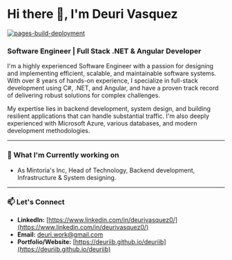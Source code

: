 # Hi there 👋, I'm Deuri Vasquez

[![pages-build-deployment](https://github.com/deuriib/deuriib/actions/workflows/pages/pages-build-deployment/badge.svg)](https://github.com/deuriib/deuriib/actions/workflows/pages/pages-build-deployment)

### Software Engineer | Full Stack .NET & Angular Developer

I'm a highly experienced Software Engineer with a passion for designing and implementing efficient, scalable, and maintainable software systems. With over 8 years of hands-on experience, I specialize in full-stack development using C#, .NET, and Angular, and have a proven track record of delivering robust solutions for complex challenges.

My expertise lies in backend development, system design, and building resilient applications that can handle substantial traffic. I'm also deeply experienced with Microsoft Azure, various databases, and modern development methodologies.

---

### 🌱 What I'm Currently working on

- As Mintoria's Inc, Head of Technology, Backend development, Infrastructure & System designing.

---

### 📫 Let's Connect

- **LinkedIn:** [https://www.linkedin.com/in/deurivasquez0/](https://www.linkedin.com/in/deurivasquez0/)
- **Email:** [deuri.work@gmail.com](mailto:deuri.work@gmail.com)
- **Portfolio/Website:** [https://deuriib.github.io/deuriib](https://deuriib.github.io/deuriib)
